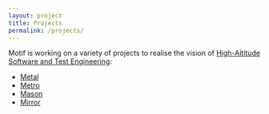 ```yaml
---
layout: project
title: Projects
permalink: /projects/
---
```


Motif is working on a variety of projects to realise the vision of [High-Altitude Software and Test Engineering](/blog/haste/):

- [Metal](/projects/metal/)
- [Metro](/projects/metro/)
- [Mason](/projects/mason/)
- [Mirror](/projects/mirror/)
